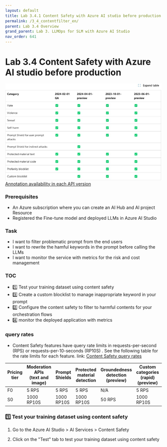 ```yaml
---
layout: default
title: Lab 3.4.1 Content Safety with Azure AI studio before production (EN)
permalink: /3_4_contentfilter_en/
parent: Lab 3.4 Overview
grand_parent: Lab 3. LLMOps for SLM with Azure AI Studio
nav_order: 641
---
```


# Lab 3.4 Content Safety with Azure AI studio before production

![LLMOps](images/content_filtering_api_support.jpg)
[Annotation availability in each API version](https://learn.microsoft.com/en-us/azure/ai-services/openai/concepts/content-filter?tabs=warning%2Cuser-prompt%2Cpython-new#:~:text=See%20the%20following%20table%20for%20the%20annotation%20availability%20in%20each%20API%20version%3A)

### Prerequisites

- An Azure subscription where you can create an AI Hub and AI project Resource
- Registered the Fine-tune model and deployed LLMs in Azure AI Studio

### Task

- I want to filter problematic prompt from the end users 
- I want to rewrite the hamful keywords in the prompt before calling the LLMs 
- I want to monitor the service with metrics for the risk and cost management  


### TOC
- 1️⃣ Test your training dataset using content safety
- 3️⃣ Create a custom blocklist to manage inappropriate keyword in your prompt
- 2️⃣ Configure the content safety to filter to harmful contents for your orchestration flows
- 4️⃣ monitor the deployed application with metrics

### query rates
- Content Safety features have query rate limits in requests-per-second (RPS) or requests-per-10-seconds (RP10S) . See the following table for the rate limits for each feature. link: [Content Safety query rates](https://learn.microsoft.com/ko-kr/azure/ai-services/content-safety/overview)

| Pricing tier | Moderation APIs<br>(text and image) | Prompt Shields | Protected material<br>detection | Groundedness<br>detection (preview) | Custom categories<br>(rapid) (preview) | Custom categories<br>(standard) (preview) | Multimodal     |
| ------------ | ----------------------------------- | -------------- | ------------------------------- | ----------------------------------- | -------------------------------------- | ----------------------------------------- | -------------- |
| F0           | 5 RPS                               | 5 RPS          | 5 RPS                           | N/A                                 | 5 RPS                                  | 5 RPS                                     | 5 RPS          |
| S0           | 1000 RP10S                          | 1000 RP10S     | 1000 RP10S                      | 50 RPS                              | 1000 RP10S                             | 5 RPS                                     | 10 RPS<br><br> |


### 1️⃣ Test your training dataset using content safety
1. Go to the Azure AI Studio > AI Services > Content Safety


2. Click on the "Test" tab to test your training dataset using content safety